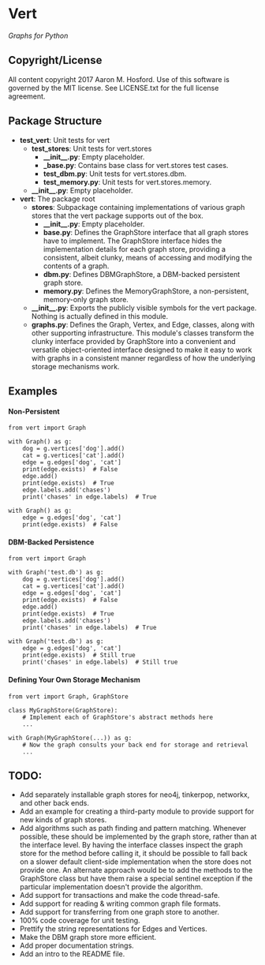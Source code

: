 # Vert
*Graphs for Python*

## Copyright/License

All content copyright 2017 Aaron M. Hosford. Use of this software is governed by the MIT 
license. See LICENSE.txt for the full license agreement. 

## Package Structure

* **test_vert**: Unit tests for vert
    * **test_stores**: Unit tests for vert.stores
        * **\_\_init\_\_.py**: Empty placeholder.
        * **\_base.py**: Contains base class for vert.stores test cases.
        * **test_dbm.py**: Unit tests for vert.stores.dbm.
        * **test_memory.py**: Unit tests for vert.stores.memory.
    * **\_\_init\_\_.py**: Empty placeholder.
* **vert**: The package root
    * **stores**: Subpackage containing implementations of various graph stores that the vert
      package supports out of the box.
        * **\_\_init\_\_.py**: Empty placeholder.
        * **base.py**: Defines the GraphStore interface that all graph stores have to implement.
          The GraphStore interface hides the implementation details for each graph store,
          providing a consistent, albeit clunky, means of accessing and modifying the 
          contents of a graph.
        * **dbm.py**: Defines DBMGraphStore, a DBM-backed persistent graph store.
        * **memory.py**: Defines the MemoryGraphStore, a non-persistent, memory-only graph store.
    * **\_\_init\_\_.py**: Exports the publicly visible symbols for the vert package. Nothing
      is actually defined in this module.
    * **graphs.py**: Defines the Graph, Vertex, and Edge, classes, along with other supporting
      infrastructure. This module's classes transform the clunky interface provided by
      GraphStore into a convenient and versatile object-oriented interface designed to make
      it easy to work with graphs in a consistent manner regardless of how the underlying
      storage mechanisms work.

## Examples

#### Non-Persistent

    from vert import Graph
    
    with Graph() as g:
        dog = g.vertices['dog'].add()
        cat = g.vertices['cat'].add()
        edge = g.edges['dog', 'cat']
        print(edge.exists)  # False
        edge.add()
        print(edge.exists)  # True
        edge.labels.add('chases')
        print('chases' in edge.labels)  # True
    
    with Graph() as g:
        edge = g.edges['dog', 'cat']
        print(edge.exists)  # False 

#### DBM-Backed Persistence

    from vert import Graph
    
    with Graph('test.db') as g:
        dog = g.vertices['dog'].add()
        cat = g.vertices['cat'].add()
        edge = g.edges['dog', 'cat']
        print(edge.exists)  # False
        edge.add()
        print(edge.exists)  # True
        edge.labels.add('chases')
        print('chases' in edge.labels)  # True
    
    with Graph('test.db') as g:
        edge = g.edges['dog', 'cat']
        print(edge.exists)  # Still true
        print('chases' in edge.labels)  # Still true

#### Defining Your Own Storage Mechanism

    from vert import Graph, GraphStore
    
    class MyGraphStore(GraphStore):
        # Implement each of GraphStore's abstract methods here
        ...
        
    with Graph(MyGraphStore(...)) as g:
        # Now the graph consults your back end for storage and retrieval
        ...

## TODO:

* Add separately installable graph stores for neo4j, tinkerpop, networkx, and 
  other back ends.
* Add an example for creating a third-party module to provide support for
  new kinds of graph stores.
* Add algorithms such as path finding and pattern matching. Whenever possible,
  these should be implemented by the graph store, rather than at the interface 
  level. By having the interface classes inspect the graph store for the method
  before calling it, it should be possible to fall back on a slower default 
  client-side implementation when the store does not provide one. An alternate
  approach would be to add the methods to the GraphStore class but have them
  raise a special sentinel exception if the particular implementation doesn't
  provide the algorithm.
* Add support for transactions and make the code thread-safe.
* Add support for reading & writing common graph file formats.
* Add support for transferring from one graph store to another.
* 100% code coverage for unit testing.
* Prettify the string representations for Edges and Vertices.
* Make the DBM graph store more efficient.
* Add proper documentation strings.
* Add an intro to the README file.
